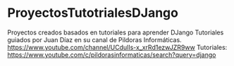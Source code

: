 # ProyectosTutotrialesDJango
Proyectos creados basados en tutoriales para aprender DJango
Tutoriales guiados por Juan Díaz en su canal de Pildoras Informáticas.
https://www.youtube.com/channel/UCdulIs-x_xrRd1ezwJZR9ww
Tutoriales:
https://www.youtube.com/c/pildorasinformaticas/search?query=django
